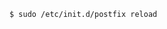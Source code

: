 <!-- usedin: [ _includes/_inlines/Tutorials/common/1960-09-24-smtp-installation/1960-09-24-smtp-installation_installing-postfix.md] -->

```
$ sudo /etc/init.d/postfix reload
```
